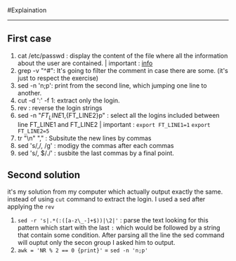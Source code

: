 #Explaination

---
## First case 
1. cat /etc/passwd : display the content of the file where all the information about the user are contained.
|	important : [info](https://www.ibm.com/docs/en/aix/7.1?topic=passwords-using-etcpasswd-file)
2. grep -v "^#": It's going to filter the comment in case there are some. (it's just to respect the exercise)
3. sed -n 'n;p': print from the second line, which jumping one line to another.
4. cut -d ':' -f 1: extract only the login.
5. rev : reverse the login strings
6. sed -n "${FT_LINE1},${FT_LINE2}p" : select all the logins included between line FT_LINE1 and FT_LINE2
|	important : `export FT_LINE1=1` `export FT_LINE2=5`
7. tr "\n" "," : Subsitute the new lines by commas
8. sed 's/,/, /g' : modigy the commas after each commas
9. sed 's/, $/./' : susbite the last commas by a final point.

## Second solution
it's my solution from my computer which actually output exactly the same.
instead of using `cut` command to extract the login. 
I used a sed after applying the `rev` 
1. `sed -r 's|.*(:([a-z\_-]+$))|\2|'`  : parse the text looking for this pattern which start with the last `:` which would be followed by a string that contain some condition. After parsing all the line the sed command will ouptut only the secon group I asked him to output.
2. `awk = 'NR % 2 == 0 {print}'` = `sed -n 'n;p'`
